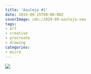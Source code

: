 ```yaml
---
title: 'Azulejo #1'
date: 2019-09-15T00:00:00Z
coverImage: cdn:/2019-09-azulejo-sea
tags:
- art
- creative
- procreate
- drawing
categories:
- micro
---
```


![](cdn:/2019-09-azulejo-sea?class=fw)
